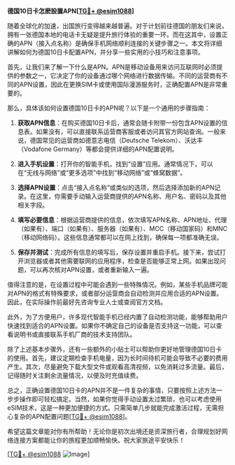 **德国10日卡怎麽設置APN[[TG💪+ @esim1088](https://t.me/s/esim1088)]**

随着全球化的加速，出国旅行变得越来越普遍。对于计划前往德国的朋友们来说，拥有一张德国本地的电话卡无疑是提升旅行体验的重要一环。而在这其中，设置正确的APN（接入点名称）是确保手机网络顺利连接的关键步骤之一。本文将详细讲解如何为德国10日卡配置APN，并分享一些实用的小技巧和注意事项。

首先，让我们来了解一下什么是APN。APN是移动设备用来访问互联网时必须提供的参数之一，它决定了你的设备通过哪个网络进行数据传输。不同的运营商有不同的APN设置，因此在更换SIM卡或使用国际漫游服务时，正确配置APN是非常重要的。

那么，具体该如何设置德国10日卡的APN呢？以下是一个通用的步骤指南：

1. **获取APN信息**：在购买德国10日卡后，通常会随卡附带一份包含APN设置的信息表。如果没有，可以直接联系运营商客服或者访问其官方网站查询。一般来说，德国常见的运营商如德意志电信（Deutsche Telekom）、沃达丰（Vodafone Germany）等都会提供详细的APN配置说明。

2. **进入手机设置**：打开你的智能手机，找到“设置”应用。通常情况下，可以在“无线与网络”或“更多选项”中找到“移动网络”或“蜂窝数据”。

3. **选择APN设置**：点击“接入点名称”或类似的选项，然后选择添加新的APN记录。在这里，你需要手动输入运营商提供的APN名称、用户名、密码以及其他相关字段。

4. **填写必要信息**：根据运营商提供的信息，依次填写APN名称、APN地址、代理（如果有）、端口（如果有）、服务器（如果有）、MCC（移动国家码）和MNC（移动网络码）。这些信息通常都可以在网上找到，确保每一项都准确无误。

5. **保存并测试**：完成所有信息的填写后，保存设置并重启手机。接下来，尝试打开浏览器或者其他需要联网的应用程序，检查是否能够正常上网。如果出现问题，可以再次核对APN设置，或者重新输入一遍。

值得注意的是，在设置过程中可能会遇到一些特殊情况。例如，某些手机品牌可能对APN的格式有特殊要求，或者部分运营商会自动检测并应用合适的APN设置。因此，在实际操作前最好先咨询专业人士或查阅官方文档。

此外，为了方便用户，许多现代智能手机已经内置了自动检测功能，能够帮助用户快速找到适合的APN设置。如果你不确定自己的设备是否支持这一功能，可以查看说明书或直接联系手机厂商的技术支持团队。

除了上述基本步骤外，还有一些额外的小贴士可以帮助你更好地管理德国10日卡的使用。首先，建议定期检查手机电量，因为长时间待机可能会导致不必要的费用产生。其次，尽量避免下载大型文件或观看高清视频，以免消耗过多流量。最后，记得随时关注剩余流量情况，以便及时充值续费。

总之，正确设置德国10日卡的APN并不是一件复杂的事情，只要按照上述方法一步步操作即可轻松搞定。当然，如果你觉得手动设置太过繁琐，也可以考虑使用eSIM技术，这是一种更加便捷的方式。只需简单几步就能完成激活过程，无需担心复杂的APN配置问题[[TG💪+ @esim1088](https://t.me/s/esim1088)]。

希望这篇文章能对你有所帮助！无论你是初次出境还是资深旅行者，合理规划好网络连接方案都能让你的旅程更加顺畅愉快。祝大家旅途平安快乐！

[[TG💪+ @esim1088](https://t.me/s/esim1088) ![Image](https://i.postimg.cc/4NQfJmqS/Snipaste-2025-05-13-00-14-12.png)]